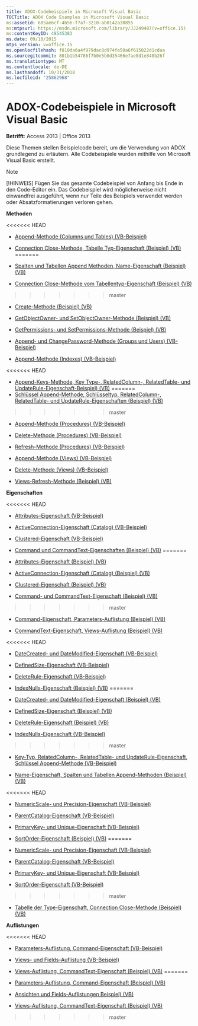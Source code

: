 ```yaml
---
title: ADOX-Codebeispiele in Microsoft Visual Basic
TOCTitle: ADOX Code Examples in Microsoft Visual Basic
ms:assetid: 685ae6cf-4b56-f7af-3210-ab0142a30855
ms:mtpsurl: https://msdn.microsoft.com/library/JJ249407(v=office.15)
ms:contentKeyID: 48545383
ms.date: 09/18/2015
mtps_version: v=office.15
ms.openlocfilehash: f810da6a4f979dac8d974fe50a6f615022d1cdaa
ms.sourcegitcommit: 801b1b54786f7b0e5b0d35466e7ae8d1e840b26f
ms.translationtype: MT
ms.contentlocale: de-DE
ms.lasthandoff: 10/31/2018
ms.locfileid: "25862968"
---
```

# <a name="adox-code-examples-in-microsoft-visual-basic"></a>ADOX-Codebeispiele in Microsoft Visual Basic


**Betrifft**: Access 2013 | Office 2013

Diese Themen stellen Beispielcode bereit, um die Verwendung von ADOX grundlegend zu erläutern. Alle Codebeispiele wurden mithilfe von Microsoft Visual Basic erstellt.


> [!NOTE]
> [!HINWEIS] Fügen Sie das gesamte Codebeispiel von Anfang bis Ende in den Code-Editor ein. Das Codebeispiel wird möglicherweise nicht einwandfrei ausgeführt, wenn nur Teile des Beispiels verwendet werden oder Absatzformatierungen verloren gehen.



**Methoden**

<<<<<<< HEAD
  - [ Append-Methode (Columns und Tables) (VB-Beispiel) ](columns-and-tables-append-methods-name-property-example-vb.md)

  - [Connection Close-Methode, Tabelle Typ-Eigenschaft (Beispiel) (VB)](connection-close-method-table-type-property-example-vb.md)
=======
  - [Spalten und Tabellen Append Methoden, Name-Eigenschaft (Beispiel) (VB)](columns-and-tables-append-methods-name-property-example-vb.md)

  - [Connection Close-Methode vom Tabellentyp-Eigenschaft (Beispiel) (VB)](connection-close-method-table-type-property-example-vb.md)
>>>>>>> master

  - [Create-Methode (Beispiel) (VB)](create-method-example-vb.md)

  - [GetObjectOwner- und SetObjectOwner-Methode (Beispiel) (VB)](getobjectowner-and-setobjectowner-methods-example-vb.md)

  - [GetPermissions- und SetPermissions-Methode (Beispiel) (VB)](getpermissions-and-setpermissions-methods-example-vb.md)

  - [Append- und ChangePassword-Methode (Groups und Users) (VB-Beispiel)](groups-and-users-append-changepassword-methods-example-vb.md)

  - [Append-Methode (Indexes) (VB-Beispiel)](indexes-append-method-example-vb.md)

<<<<<<< HEAD
  - [Append-Keys-Methode, Key Type-, RelatedColumn-, RelatedTable- und UpdateRule-Eigenschaft-Beispiel) (VB)](keys-append-method-key-type-relatedcolumn-relatedtable-and-updaterule-properties-example-vb.md)
=======
  - [Schlüssel Append-Methode, Schlüsseltyp, RelatedColumn-, RelatedTable- und UpdateRule-Eigenschaften (Beispiel) (VB)](keys-append-method-key-type-relatedcolumn-relatedtable-and-updaterule-properties-example-vb.md)
>>>>>>> master

  - [Append-Methode (Procedures) (VB-Beispiel)](procedures-append-method-example-vb.md)

  - [Delete-Methode (Procedures) (VB-Beispiel)](procedures-delete-method-example-vb.md)

  - [Refresh-Methode (Procedures) (VB-Beispiel)](procedures-refresh-method-example-vb.md)

  - [Append-Methode (Views) (VB-Beispiel)](views-append-method-example-vb.md)

  - [Delete-Methode (Views) (VB-Beispiel)](views-delete-method-example-vb.md)

  - [Views-Refresh-Methode (Beispiel) (VB)](views-refresh-method-example-vb.md)

**Eigenschaften**

<<<<<<< HEAD
  - [Attributes-Eigenschaft (VB-Beispiel)](attributes-property-example-vb.md)

  - [ActiveConnection-Eigenschaft (Catalog) (VB-Beispiel)](catalog-activeconnection-property-example-vb.md)

  - [Clustered-Eigenschaft (VB-Beispiel)](clustered-property-example-vb.md)

  - [Command und CommandText-Eigenschaften (Beispiel) (VB)](command-and-commandtext-properties-example-vb.md)
=======
  - [Attributes-Eigenschaft (Beispiel) (VB)](attributes-property-example-vb.md)

  - [ActiveConnection-Eigenschaft (Catalog) (Beispiel) (VB)](catalog-activeconnection-property-example-vb.md)

  - [Clustered-Eigenschaft (Beispiel) (VB)](clustered-property-example-vb.md)

  - [Command- und CommandText-Eigenschaft (Beispiel) (VB)](command-and-commandtext-properties-example-vb.md)
>>>>>>> master

  - [Command-Eigenschaft, Parameters-Auflistung (Beispiel) (VB)](parameters-collection-command-property-example-vb.md)

  - [CommandText-Eigenschaft, Views-Auflistung (Beispiel) (VB)](views-collection-commandtext-property-example-vb.md)

<<<<<<< HEAD
  - [DateCreated- und DateModified-Eigenschaft (VB-Beispiel)](datecreated-and-datemodified-properties-example-vb.md)

  - [DefinedSize-Eigenschaft (VB-Beispiel)](definedsize-property-example-vb.md)

  - [DeleteRule-Eigenschaft (VB-Beispiel)](deleterule-property-example-vb.md)

  - [IndexNulls-Eigenschaft (Beispiel) (VB)](indexnulls-property-example-vb.md)
=======
  - [DateCreated- und DateModified-Eigenschaft (Beispiel) (VB)](datecreated-and-datemodified-properties-example-vb.md)

  - [DefinedSize-Eigenschaft (Beispiel) (VB)](definedsize-property-example-vb.md)

  - [DeleteRule-Eigenschaft (Beispiel) (VB)](deleterule-property-example-vb.md)

  - [IndexNulls-Eigenschaft (VB-Beispiel)](indexnulls-property-example-vb.md)
>>>>>>> master

  - [Key-Typ, RelatedColumn-, RelatedTable- und UpdateRule-Eigenschaft, Schlüssel Append-Methode (VB-Beispiel)](keys-append-method-key-type-relatedcolumn-relatedtable-and-updaterule-properties-example-vb.md)

  - [Name-Eigenschaft, Spalten und Tabellen Append-Methoden (Beispiel) (VB)](columns-and-tables-append-methods-name-property-example-vb.md)

<<<<<<< HEAD
  - [NumericScale- und Precision-Eigenschaft (VB-Beispiel)](numericscale-and-precision-properties-example-vb.md)

  - [ParentCatalog-Eigenschaft (VB-Beispiel)](parentcatalog-property-example-vb.md)

  - [PrimaryKey- und Unique-Eigenschaft (VB-Beispiel)](primarykey-and-unique-properties-example-vb.md)

  - [SortOrder-Eigenschaft (Beispiel) (VB)](sortorder-property-example-vb.md)
=======
  - [NumericScale- und Precision-Eigenschaft (VB-Beispiel)](numericscale-and-precision-properties-example-vb.md)

  - [ParentCatalog-Eigenschaft (VB-Beispiel)](parentcatalog-property-example-vb.md)

  - [PrimaryKey- und Unique-Eigenschaft (VB-Beispiel)](primarykey-and-unique-properties-example-vb.md)

  - [SortOrder-Eigenschaft (VB-Beispiel)](sortorder-property-example-vb.md)
>>>>>>> master

  - [Tabelle der Type-Eigenschaft, Connection Close-Methode (Beispiel) (VB)](connection-close-method-table-type-property-example-vb.md)

**Auflistungen**

<<<<<<< HEAD
  - [Parameters-Auflistung, Command-Eigenschaft (VB-Beispiel)](parameters-collection-command-property-example-vb.md)

  - [Views- und Fields-Auflistung (VB-Beispiel)](views-and-fields-collections-example-vb.md)

  - [Views-Auflistung, CommandText-Eigenschaft (Beispiel) (VB)](views-collection-commandtext-property-example-vb.md)
=======
  - [Parameters-Auflistung, Command-Eigenschaft (Beispiel) (VB)](parameters-collection-command-property-example-vb.md)

  - [Ansichten und Fields-Auflistungen Beispiel) (VB)](views-and-fields-collections-example-vb.md)

  - [Views-Auflistung, CommandText-Eigenschaft (Beispiel) (VB)](views-collection-commandtext-property-example-vb.md)
>>>>>>> master

